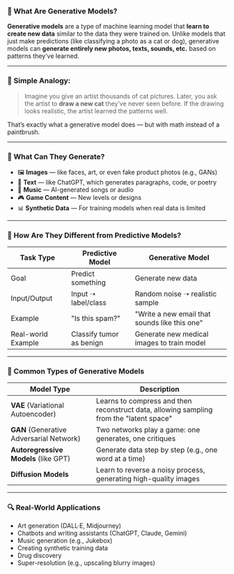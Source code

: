### 🤖 What Are Generative Models?

**Generative models** are a type of machine learning model that **learn to create new data** similar to the data they were trained on. Unlike models that just make predictions (like classifying a photo as a cat or dog), generative models can **generate entirely new photos, texts, sounds, etc.** based on patterns they’ve learned.

---

### 🧠 Simple Analogy:

> Imagine you give an artist thousands of cat pictures.
> Later, you ask the artist to **draw a new cat** they’ve never seen before.
> If the drawing looks realistic, the artist learned the patterns well.

That’s exactly what a generative model does — but with math instead of a paintbrush.

---

### 🧾 What Can They Generate?

* 🖼️ **Images** — like faces, art, or even fake product photos (e.g., GANs)
* 📝 **Text** — like ChatGPT, which generates paragraphs, code, or poetry
* 🎵 **Music** — AI-generated songs or audio
* 🎮 **Game Content** — New levels or designs
* 📊 **Synthetic Data** — For training models when real data is limited

---

### 🧭 How Are They Different from Predictive Models?

| Task Type          | Predictive Model         | Generative Model                              |
| ------------------ | ------------------------ | --------------------------------------------- |
| Goal               | Predict something        | Generate new data                             |
| Input/Output       | Input ➝ label/class      | Random noise ➝ realistic sample               |
| Example            | "Is this spam?"          | "Write a new email that sounds like this one" |
| Real-world Example | Classify tumor as benign | Generate new medical images to train model    |

---

### 🧪 Common Types of Generative Models

| Model Type                               | Description                                                                             |
| ---------------------------------------- | --------------------------------------------------------------------------------------- |
| **VAE** (Variational Autoencoder)        | Learns to compress and then reconstruct data, allowing sampling from the "latent space" |
| **GAN** (Generative Adversarial Network) | Two networks play a game: one generates, one critiques                                  |
| **Autoregressive Models** (like GPT)     | Generate data step by step (e.g., one word at a time)                                   |
| **Diffusion Models**                     | Learn to reverse a noisy process, generating high-quality images                        |

---

### 🔍 Real-World Applications

* Art generation (DALL·E, Midjourney)
* Chatbots and writing assistants (ChatGPT, Claude, Gemini)
* Music generation (e.g., Jukebox)
* Creating synthetic training data
* Drug discovery
* Super-resolution (e.g., upscaling blurry images)
